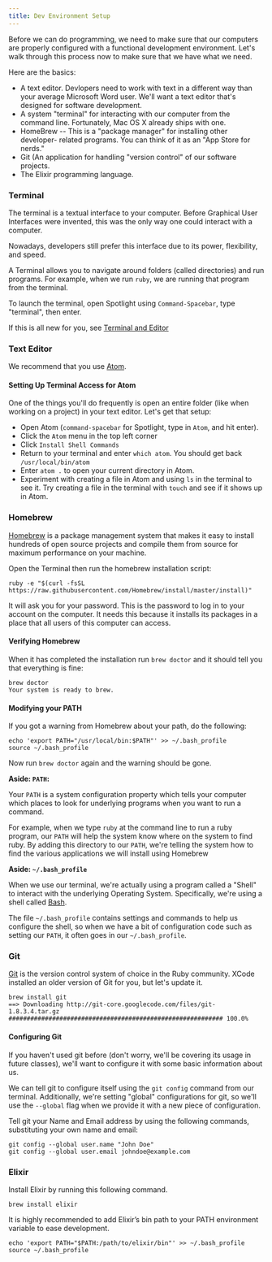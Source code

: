 ```yaml
---
title: Dev Environment Setup
---
```


Before we can do programming, we need to make sure that our computers
are properly configured with a functional development environment. Let's
walk through this process now to make sure that we have what we need.

Here are the basics:

* A text editor. Devlopers need to work with text in a different way than
your average Microsoft Word user. We'll want a text editor that's designed
for software development.
* A system "terminal" for interacting with our computer from the command line.
Fortunately, Mac OS X already ships with one.
* HomeBrew -- This is a "package manager" for installing other developer-
related programs. You can think of it as an "App Store for nerds."
* Git (An application for handling "version control" of our software projects.
* The Elixir programming language.

### Terminal

The terminal is a textual interface to your computer. Before Graphical User
Interfaces were invented, this was the only way one could interact with a computer.

Nowadays, developers still prefer this interface due to its power, flexibility,
and speed.

A Terminal allows you to navigate around folders (called directories) and run programs.
For example, when we run `ruby`, we are running that program from the terminal.

To launch the terminal, open Spotlight using `Command-Spacebar`, type "terminal", then enter.

If this is all new for you, see [Terminal and Editor](https://github.com/turingschool/curriculum/blob/master/source/academy/workshops/terminal_and_editor.markdown)

### Text Editor

We recommend that you use [Atom](https://atom.io/).

#### Setting Up Terminal Access for Atom

One of the things you'll do frequently is open an entire folder (like when working on a project) in your text editor. Let's get that setup:

* Open Atom (`command-spacebar` for Spotlight, type in `Atom`, and hit enter).
* Click the `Atom` menu in the top left corner
* Click `Install Shell Commands`
* Return to your terminal and enter `which atom`. You should get back `/usr/local/bin/atom`
* Enter `atom .` to open your current directory in Atom.
* Experiment with creating a file in Atom and using `ls` in the terminal to see it. Try creating a file in the terminal with `touch` and see if it shows up in Atom.

### Homebrew

[Homebrew](http://brew.sh) is a package management system that makes it easy
to install hundreds of open source projects and compile them from source
for maximum performance on your machine.

Open the Terminal then run the homebrew installation script:

```shell
ruby -e "$(curl -fsSL https://raw.githubusercontent.com/Homebrew/install/master/install)"
```

It will ask you for your password. This is the password to log in to your account on the computer.
It needs this because it installs its packages in a place that all users of this computer can access.

#### Verifying Homebrew

When it has completed the installation run `brew doctor` and it should tell you that everything is fine:

```shell
brew doctor
Your system is ready to brew.
```

#### Modifying your PATH

If you got a warning from Homebrew about your path, do the following:

```shell
echo 'export PATH="/usr/local/bin:$PATH"' >> ~/.bash_profile
source ~/.bash_profile
```

Now run `brew doctor` again and the warning should be gone.

__Aside: `PATH`:__

Your `PATH` is a system configuration
property which tells your computer which places to look for underlying programs
when you want to run a command.

For example, when we type `ruby` at the command line to run a ruby program, our `PATH`
will help the system know where on the system to find ruby. By adding this directory
to our `PATH`, we're telling the system how to find the various applications we will
install using Homebrew

__Aside: `~/.bash_profile`__

When we use our terminal, we're actually using a program called a "Shell" to interact
with the underlying Operating System. Specifically, we're using a shell called [Bash](https://en.wikipedia.org/wiki/Bash_(Unix_shell)).

The file `~/.bash_profile` contains settings and commands to help us configure the shell,
so when we have a bit of configuration code such as setting our `PATH`, it often goes
in our `~/.bash_profile`.

### Git

[Git](http://git-scm.com/) is the version control system of choice in the Ruby community.
XCode installed an older version of Git for you, but let's update it.

```shell
brew install git
==> Downloading http://git-core.googlecode.com/files/git-1.8.3.4.tar.gz
########################################################### 100.0%
```

#### Configuring Git

If you haven't used git before (don't worry, we'll be covering its usage in future classes),
we'll want to configure it with some basic information about us.

We can tell git to configure itself using the `git config` command from our terminal.
Additionally, we're setting "global" configurations for git, so we'll use the `--global` flag
when we provide it with a new piece of configuration.

Tell git your Name and Email address by using the following commands, substituting your
own name and email:

```
git config --global user.name "John Doe"
git config --global user.email johndoe@example.com
```

### Elixir

Install Elixir by running this following command.

```shell
brew install elixir
```

It is highly recommended to add Elixir’s bin path to your PATH environment variable to ease development.

```shell
echo 'export PATH="$PATH:/path/to/elixir/bin"' >> ~/.bash_profile
source ~/.bash_profile
```

